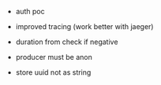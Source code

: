 - auth poc
- improved tracing (work better with jaeger)

- duration from check if negative
- producer must be anon
- store uuid not as string
